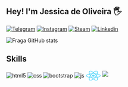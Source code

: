 ## Hey! I'm Jessica de Oliveira 🖐️

[![Telegram](https://img.shields.io/badge/Telegram-2CA5E0?style=for-the-badge&logo=telegram&logoColor=white)](https://t.me/jessicaakemi)
[![Instagram](https://img.shields.io/badge/Instagram-E4405F?style=for-the-badge&logo=instagram&logoColor=white)](https://www.instagram.com/eaijessicao/)
[![Steam](https://img.shields.io/badge/Steam-000000?style=for-the-badge&logo=steam&logoColor=white)](https://steamcommunity.com/id/Jessicaakemi)
[![Linkedin](https://img.shields.io/badge/LinkedIn-0077B5?style=for-the-badge&logo=linkedin&logoColor=white)](https://www.linkedin.com/in/j%C3%A9ssica-de-oliveira-76374a25a/)

![Fraga GitHub stats](https://github-readme-stats.vercel.app/api?username=eaijessicao&show_icons=true&theme=dracula&count_private=true)

## Skills

<div style="display: inline_block">
  <img align="center" alt="html5" src="https://img.shields.io/badge/HTML5-E34F26?style=for-the-badge&logo=html5&logoColor=white" />
  <img align="center" alt="css" src="https://img.shields.io/badge/CSS3-1572B6?style=for-the-badge&logo=css3&logoColor=white" />
  <img align="center" alt="bootstrap" src="https://img.shields.io/badge/Bootstrap-563D7C?style=for-the-badge&logo=bootstrap&logoColor=white"/>
  <img align="center" alt="js" src="https://img.shields.io/badge/JavaScript-F7DF1E?style=for-the-badge&logo=javascript&logoColor=black" />
  <img align="center" alt="Jessica-react" height="30" width="40" src="https://raw.githubusercontent.com/devicons/devicon/master/icons/react/react-original.svg">
  <img src="https://cdn.jsdelivr.net/gh/devicons/devicon/icons/androidstudio/androidstudio-original.svg" />





 
</div><br/>


